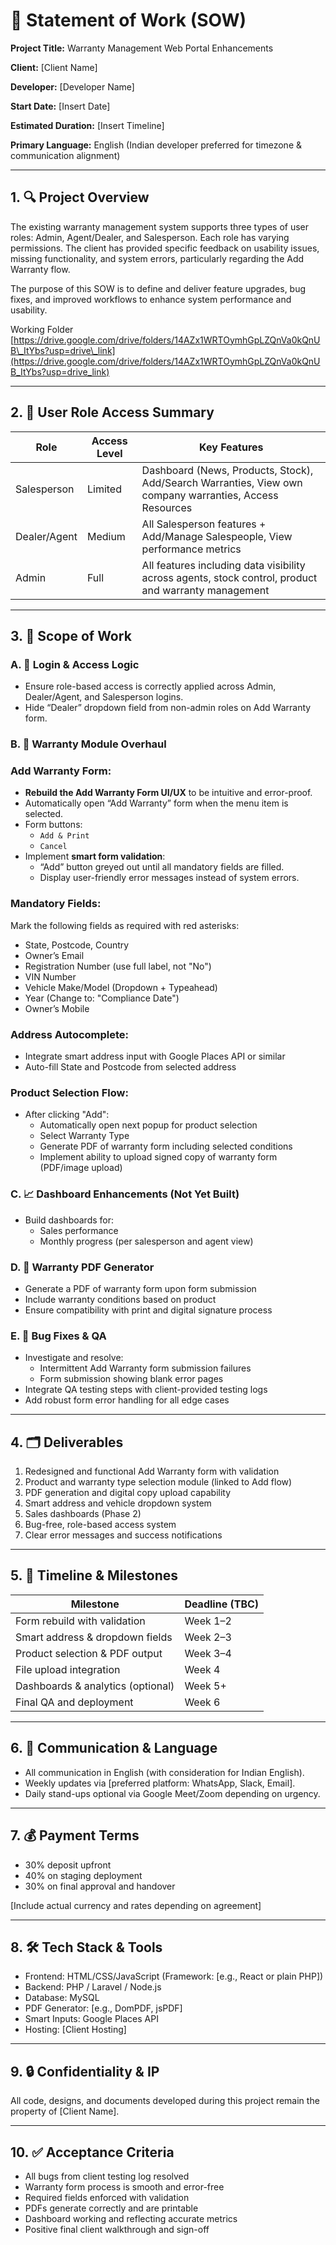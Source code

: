 # **🧾 Statement of Work (SOW)**

**Project Title:** Warranty Management Web Portal Enhancements

**Client:** \[Client Name\]

**Developer:** \[Developer Name\]

**Start Date:** \[Insert Date\]

**Estimated Duration:** \[Insert Timeline\]

**Primary Language:** English (Indian developer preferred for timezone & communication alignment)

---

## **1\. 🔍 Project Overview**

The existing warranty management system supports three types of user roles: Admin, Agent/Dealer, and Salesperson. Each role has varying permissions. The client has provided specific feedback on usability issues, missing functionality, and system errors, particularly regarding the Add Warranty flow.

The purpose of this SOW is to define and deliver feature upgrades, bug fixes, and improved workflows to enhance system performance and usability.

Working Folder [https://drive.google.com/drive/folders/14AZx1WRTOymhGpLZQnVa0kQnUB\_ItYbs?usp=drive\_link](https://drive.google.com/drive/folders/14AZx1WRTOymhGpLZQnVa0kQnUB_ItYbs?usp=drive_link)

---

## **2\. 👥 User Role Access Summary**

| Role | Access Level | Key Features |
| ----- | ----- | ----- |
| Salesperson | Limited | Dashboard (News, Products, Stock), Add/Search Warranties, View own company warranties, Access Resources |
| Dealer/Agent | Medium | All Salesperson features \+ Add/Manage Salespeople, View performance metrics |
| Admin | Full | All features including data visibility across agents, stock control, product and warranty management |

---

## **3\. 🔧 Scope of Work**

### **A. 🔑 Login & Access Logic**

* Ensure role-based access is correctly applied across Admin, Dealer/Agent, and Salesperson logins.  
* Hide “Dealer” dropdown field from non-admin roles on Add Warranty form.

### **B. 🧾 Warranty Module Overhaul**

### **Add Warranty Form:**

* **Rebuild the Add Warranty Form UI/UX** to be intuitive and error-proof.  
* Automatically open “Add Warranty” form when the menu item is selected.  
* Form buttons:  
  * `Add & Print`  
  * `Cancel`  
* Implement **smart form validation**:  
  * “Add” button greyed out until all mandatory fields are filled.  
  * Display user-friendly error messages instead of system errors.

### **Mandatory Fields:**

Mark the following fields as required with red asterisks:

* State, Postcode, Country  
* Owner’s Email  
* Registration Number (use full label, not "No")  
* VIN Number  
* Vehicle Make/Model (Dropdown \+ Typeahead)  
* Year (Change to: "Compliance Date")  
* Owner’s Mobile

### **Address Autocomplete:**

* Integrate smart address input with Google Places API or similar  
* Auto-fill State and Postcode from selected address

### **Product Selection Flow:**

* After clicking "Add":  
  * Automatically open next popup for product selection  
  * Select Warranty Type  
  * Generate PDF of warranty form including selected conditions  
  * Implement ability to upload signed copy of warranty form (PDF/image upload)

### **C. 📈 Dashboard Enhancements (Not Yet Built)**

* Build dashboards for:  
  * Sales performance  
  * Monthly progress (per salesperson and agent view)

### **D. 📁 Warranty PDF Generator**

* Generate a PDF of warranty form upon form submission  
* Include warranty conditions based on product  
* Ensure compatibility with print and digital signature process

### **E. 🐛 Bug Fixes & QA**

* Investigate and resolve:  
  * Intermittent Add Warranty form submission failures  
  * Form submission showing blank error pages  
* Integrate QA testing steps with client-provided testing logs  
* Add robust form error handling for all edge cases

---

## **4\. 🗂 Deliverables**

1. Redesigned and functional Add Warranty form with validation  
2. Product and warranty type selection module (linked to Add flow)  
3. PDF generation and digital copy upload capability  
4. Smart address and vehicle dropdown system  
5. Sales dashboards (Phase 2\)  
6. Bug-free, role-based access system  
7. Clear error messages and success notifications

---

## **5\. 📆 Timeline & Milestones**

| Milestone | Deadline (TBC) |
| ----- | ----- |
| Form rebuild with validation | Week 1–2 |
| Smart address & dropdown fields | Week 2–3 |
| Product selection & PDF output | Week 3–4 |
| File upload integration | Week 4 |
| Dashboards & analytics (optional) | Week 5+ |
| Final QA and deployment | Week 6 |

---

## **6\. 📢 Communication & Language**

* All communication in English (with consideration for Indian English).  
* Weekly updates via \[preferred platform: WhatsApp, Slack, Email\].  
* Daily stand-ups optional via Google Meet/Zoom depending on urgency.

---

## **7\. 💰 Payment Terms**

* 30% deposit upfront  
* 40% on staging deployment  
* 30% on final approval and handover

\[Include actual currency and rates depending on agreement\]

---

## **8\. 🛠 Tech Stack & Tools**

* Frontend: HTML/CSS/JavaScript (Framework: \[e.g., React or plain PHP\])  
* Backend: PHP / Laravel / Node.js  
* Database: MySQL  
* PDF Generator: \[e.g., DomPDF, jsPDF\]  
* Smart Inputs: Google Places API  
* Hosting: \[Client Hosting\]

---

## **9\. 🔒 Confidentiality & IP**

All code, designs, and documents developed during this project remain the property of \[Client Name\].

---

## **10\. ✅ Acceptance Criteria**

* All bugs from client testing log resolved  
* Warranty form process is smooth and error-free  
* Required fields enforced with validation  
* PDFs generate correctly and are printable  
* Dashboard working and reflecting accurate metrics  
* Positive final client walkthrough and sign-off

